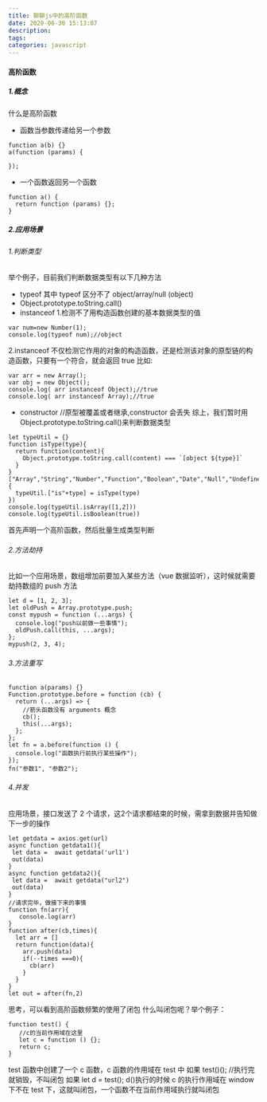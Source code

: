 ```yaml
---
title: 聊聊js中的高阶函数
date: 2020-06-30 15:13:07
description:
tags:
categories: javascript
---
```


#### 高阶函数

##### 1.概念

什么是高阶函数

- 函数当参数传递给另一个参数

```
function a(b) {}
a(function (params) {

});
```

- 一个函数返回另一个函数

```
function a() {
  return function (params) {};
}
```

##### 2.应用场景

###### 1.判断类型

举个例子，目前我们判断数据类型有以下几种方法

- typeof
  其中 typeof 区分不了 object/array/null (object)
- Object.prototype.toString.call()
- instanceof 1.检测不了用构造函数创建的基本数据类型的值

```
var num=new Number(1);
console.log(typeof num);//object
```

2.instanceof 不仅检测它作用的对象的构造函数，还是检测该对象的原型链的构造函数，只要有一个符合，就会返回 true
比如:

```
var arr = new Array();
var obj = new Object();
console.log( arr instanceof Object);//true
console.log( arr instanceof Array);//true
```

- constructor
//原型被覆盖或者继承,constructor 会丢失
综上，我们暂时用 Object.prototype.toString.call()来判断数据类型

```
let typeUtil = {}
function isType(type){
  return function(content){
    Object.prototype.toString.call(content) === `[object ${type}]`
  }
}
["Array","String","Number","Function","Boolean","Date","Null","Undefined"].forEach((type)=>{
  typeUtil.["is"+type] = isType(type)
})
console.log(typeUtil.isArray([1,2]))
console.log(typeUtil.isBoolean(true))
```

首先声明一个高阶函数，然后批量生成类型判断

###### 2.方法劫持

比如一个应用场景，数组增加前要加入某些方法（vue 数据监听），这时候就需要劫持数组的 push 方法

```
let d = [1, 2, 3];
let oldPush = Array.prototype.push;
const mypush = function (...args) {
  console.log("push以前做一些事情");
  oldPush.call(this, ...args);
};
mypush(2, 3, 4);
```

###### 3.方法重写

```
function a(params) {}
Function.prototype.before = function (cb) {
  return (...args) => {
    //箭头函数没有 arguments 概念
    cb();
    this(...args);
  };
};
let fn = a.before(function () {
  console.log("函数执行前执行某些操作");
});
fn("参数1", "参数2");
```

###### 4.并发

应用场景，接口发送了 2 个请求，这2个请求都结束的时候，需拿到数据并告知做下一步的操作

```
let getdata = axios.get(url)
async function getdata1(){
 let data =  await getdata('url1')
 out(data)
}
async function getdata2(){
 let data =  await getdata("url2")
 out(data)
}
//请求完毕，做接下来的事情
function fn(arr){
   console.log(arr)
}
function after(cb,times){
  let arr = []
  return function(data){
    arr.push(data)
    if(--times ===0){
      cb(arr)
    }
  }
}
let out = after(fn,2)
```

思考，可以看到高阶函数频繁的使用了闭包
什么叫闭包呢？举个例子：

```
function test() {
   //c的当前作用域在这里
   let c = function () {};
   return c;
}
```

test 函数中创建了一个 c 函数，c 函数的作用域在 test 中
如果 test()(); //执行完就销毁，不叫闭包
如果 let d = test(); d()执行的时候 c 的执行作用域在 window 下不在 test 下，这就叫闭包，一个函数不在当前作用域执行就叫闭包